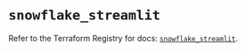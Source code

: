 # `snowflake_streamlit`

Refer to the Terraform Registry for docs: [`snowflake_streamlit`](https://registry.terraform.io/providers/snowflake-labs/snowflake/0.99.0/docs/resources/streamlit).
